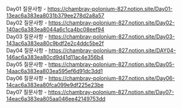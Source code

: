 Day01 질문사항 - https://chambray-polonium-827.notion.site/Day01-13eac6a383ea8031b379ee278d2a8a57 <br>
Day02 질문사항 - https://chambray-polonium-827.notion.site/Day02-140ac6a383ea8044a6c1ca4bc08eef94 <br>
Day03 질문사항 - https://chambray-polonium-827.notion.site/Day03-143ac6a383ea80c9bdf2e2c4ddc5be2f <br>
Day04 질문사항 - https://chambray-polonium-827.notion.site/DAY04-146ac6a383ea80cd9d41d11ac4e356b4 <br>
Day05 질문사항 - https://chambray-polonium-827.notion.site/Day05-14aac6a383ea803ea595ef6d91dc3dd1 <br>
Day06 질문사항 - https://chambray-polonium-827.notion.site/Day06-14cac6a383ea80fca099e9df225e23be <br>
Day07 질문사항 - https://chambray-polonium-827.notion.site/Day07-14eac6a383ea805aa046ee42149753dd <br>